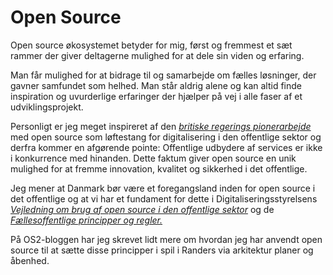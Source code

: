 # Open Source

Open source økosystemet betyder for mig, først og fremmest et sæt rammer der giver deltagerne mulighed for at dele sin viden og erfaring. 

Man får mulighed for at bidrage til og samarbejde om fælles løsninger, der gavner samfundet som helhed. Man står aldrig alene og kan altid finde inspiration og uvurderlige erfaringer der hjælper på vej i alle faser af et udviklingsprojekt.

Personligt er jeg meget inspireret af den *[britiske regerings pionerarbejde](https://www.youtube.com/watch?v=o3xFqa_HN2I)* med open source som løftestang for digitalisering i den offentlige sektor og derfra kommer en afgørende pointe:  Offentlige udbydere af services er ikke i konkurrence med hinanden. Dette faktum giver open source en unik mulighed for at fremme innovation, kvalitet og sikkerhed i det offentlige.

Jeg mener at Danmark bør være et foregangsland inden for open source i det offentlige og at vi har et fundament for dette i Digitaliseringsstyrelsens *[Vejledning om brug af open source i den offentlige sektor](https://arkitektur.digst.dk/metoder/arkitekturmetoder/vejledning-om-brug-af-open-source-i-den-offentlige-sektor/vejledning-om)* og de *[Fællesoffentlige principper og regler.](https://arkitektur.digst.dk/principper-og-regler)*

På OS2-bloggen har jeg skrevet lidt mere om hvordan jeg har anvendt open source til at sætte disse principper i spil i Randers via arkitektur planer og åbenhed.

